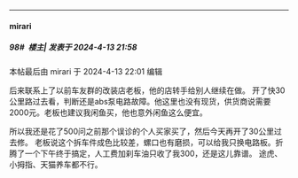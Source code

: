 ﻿
*****

####  mirari  
##### 98#         楼主| 发表于 2024-4-13 21:58

 本帖最后由 mirari 于 2024-4-13 22:01 编辑 

后来联系上了以前车友群的改装店老板，他的店转手给别人继续在做。
开了快30公里路过去看，判断还是abs泵电路故障。他这里也没有现货，供货商说需要2000元。老板也建议我闲鱼买，他也意外闲鱼这么便宜。

所以我还是花了500问之前那个误诊的个人买家买了，然后今天再开了30公里过去修。
老板说这个拆车件成色比较差，螺口也有磨损，可以给我只换电路板。折腾了一个下午终于搞定，人工费加刹车油只收了我300，还是这儿靠谱。
途虎、小拇指、天猫养车都不行。

